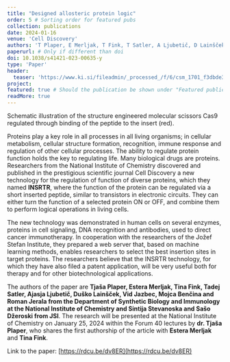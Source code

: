 ```yaml
---
title: "Designed allosteric protein logic"
order: 5 # Sorting order for featured pubs
collection: publications
date: 2024-01-16
venue: 'Cell Discovery'
authors: 'T Plaper, E Merljak, T Fink, T Satler, A Ljubetič, D Lainšček, V Jazbec, M Benčina, S Stevanoska, S Džeroski, R Jerala'
paperurl: # Only if different than doi
doi: 10.1038/s41421-023-00635-y
type: 'Paper'
header:
  teaser: 'https://www.ki.si/fileadmin/_processed_/f/6/csm_1701_f3dbde3465.png'
project: 
featured: true # Should the publication be shown under "Featured publications" at the top of page
readMore: true
---
```

Schematic illustration of the structure engineered molecular scissors Cas9 regulated through binding of the peptide to the insert (red).

Proteins play a key role in all processes in all living organisms; in cellular metabolism, cellular structure formation, recognition, immune response and regulation of other cellular processes. The ability to regulate protein function holds the key to regulating life. Many biological drugs are proteins. Researchers from the National Institute of Chemistry discovered and published in the prestigious scientific journal Cell Discovery a new technology for the regulation of function of diverse proteins, which they named **INSRTR**, where the function of the protein can be regulated via a short inserted peptide, similar to transistors in electronic circuits. They can either turn the function of a selected protein ON or OFF, and combine them to perform logical operations in living cells.

The new technology was demonstrated in human cells on several enzymes, proteins in cell signaling, DNA recognition and antibodies, used to direct cancer immunotherapy. In cooperation with the researchers of the Jožef Stefan Institute, they prepared a web server that, based on machine learning methods, enables researchers to select the best insertion sites in target proteins. The researchers believe that the INSRTR technology, for which they have also filed a patent application, will be very useful both for therapy and for other biotechnological applications.

The authors of the paper are **Tjaša Plaper, Estera Merljak, Tina Fink, Tadej Satler, Ajasja Ljubetič, Duško Lainšček, Vid Jazbec, Mojca Benčina and Roman Jerala from the Department of Synthetic Biology and Immunology at the National Institute of Chemistry and Sintija Stevanoska and Sašo Džeroski from JSI**. The research will be presented at the National Institute of Chemistry on January 25, 2024 within the Forum 40 lectures by **dr. Tjaša Plaper**, who shares the first authorship of the article with **Estera Merljak** and **Tina Fink**.

Link to the paper: [https://rdcu.be/dv8ER](https://rdcu.be/dv8ER)

